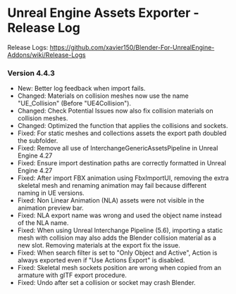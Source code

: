 # Unreal Engine Assets Exporter - Release Log
Release Logs: https://github.com/xavier150/Blender-For-UnrealEngine-Addons/wiki/Release-Logs

### Version 4.4.3
- New: Better log feedback when import fails.
- Changed: Materials on collision meshes now use the name "UE_Collision" (Before "UE4Collision").
- Changed: Check Potential Issues now also fix collision materials on collision meshes.
- Changed: Optimized the function that applies the collisions and sockets.
- Fixed: For static meshes and collections assets the export path doubled the subfolder.
- Fixed: Remove all use of InterchangeGenericAssetsPipeline in Unreal Engine 4.27
- Fixed: Ensure import destination paths are correctly formatted in Unreal Engine 4.27
- Fixed: After import FBX animation using FbxImportUI, removing the extra skeletal mesh and renaming animation may fail because different naming in UE versions.
- Fixed: Non Linear Animation (NLA) assets were not visible in the animation preview bar.
- Fixed: NLA export name was wrong and used the object name instead of the NLA name.
- Fixed: When using Unreal Interchange Pipeline (5.6), importing a static mesh with collision may also adds the Blender collision material as a new slot. Removing materials at the export fix the issue.
- Fixed: When search filter is set to "Only Object and Active", Action is always exported even if "Use Actions Export" is disabled.
- Fixed: Skeletal mesh sockets position are wrong when copied from an armature with glTF export procedure.
- Fixed: Undo after set a collision or socket may crash Blender.